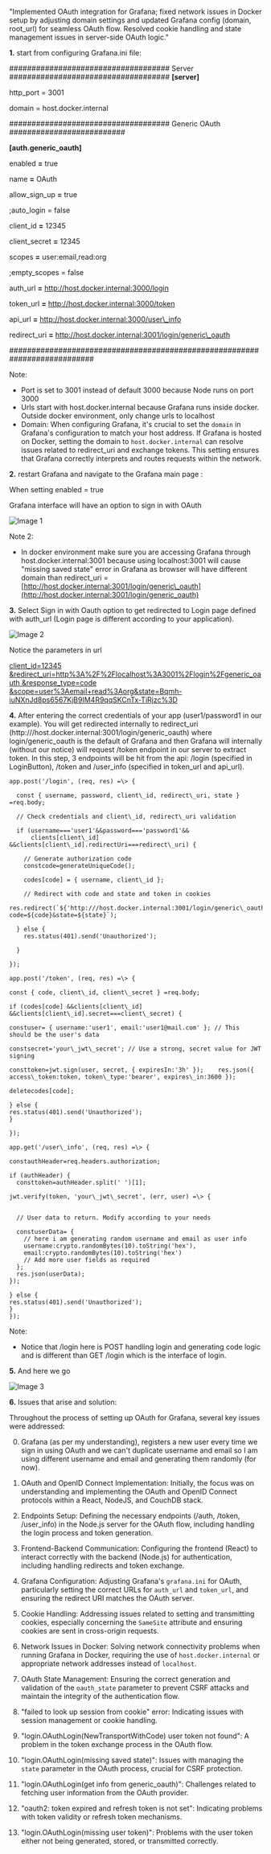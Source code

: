 "Implemented OAuth integration for Grafana; fixed network issues in Docker setup by adjusting domain settings and updated Grafana config (domain, root_url) for seamless OAuth flow. Resolved cookie handling and state management issues in server-side OAuth logic."



**1.** start from configuring Grafana.ini file:


#################################### Server ####################################
**[server]**

http_port = 3001

domain = host.docker.internal


#################################### Generic OAuth ##########################

**[auth.generic\_oauth]**

enabled **=** true

name **=** OAuth

allow\_sign\_up **=** true

;auto\_login = false

client\_id **=** 12345

client\_secret **=** 12345

scopes **=** user:email,read:org

;empty\_scopes = false

auth\_url **=** http://host.docker.internal:3000/login

token\_url **=** http://host.docker.internal:3000/token

api\_url **=** http://host.docker.internal:3000/user\_info

redirect\_uri **=** http://host.docker.internal:3001/login/generic\_oauth

###########################################################################

Note:

- Port is set to 3001 instead of default 3000 because Node runs on port 3000
- Urls start with host.docker.internal because Grafana runs inside docker. Outside docker environment, only change urls to localhost
- Domain: When configuring Grafana, it's crucial to set the `domain` in Grafana's configuration to match your host address. If Grafana is hosted on Docker, setting the domain to `host.docker.internal` can resolve issues related to redirect_uri and exchange tokens. This setting ensures that Grafana correctly interprets and routes requests within the network.

**2.** restart Grafana and navigate to the Grafana main page :

When setting enabled = true

Grafana interface will have an option to sign in with OAuth

![Image 1](https://i2.paste.pics/f3100935c5b86a38d40b546b096a7868.png?rand=g1hHt0OVDZ "Image 1")


Note 2:

- In docker environment make sure you are accessing Grafana through host.docker.internal:3001 because using localhost:3001 will cause "missing saved state" error in Grafana as browser will have different domain than redirect\_uri = [http://host.docker.internal:3001/login/generic\_oauth](http://host.docker.internal:3001/login/generic_oauth)

**3.** Select Sign in with Oauth option to get redirected to Login page defined with auth\_url (Login page is different according to your application).

![Image 2](https://i2.paste.pics/60a8549e50d08bb6eeed7b5d25cbace8.png?rand=7CYK0adDHn "Image 2")


Notice the parameters in url

[client\_id=12345
 &redirect\_uri=http%3A%2F%2Flocalhost%3A3001%2Flogin%2Fgeneric\_oauth
 &response\_type=code
 &scope=user%3Aemail+read%3Aorg&state=Bqmh-iuNXnJd8ps6567KjB9IM4R9qqSKCnTx-TiRjzc%3D](http://host.docker.internal:3000/login?client_id=12345&redirect_uri=http%3A%2F%2Flocalhost%3A3001%2Flogin%2Fgeneric_oauth&response_type=code&scope=user%3Aemail+read%3Aorg&state=Bqmh-iuNXnJd8ps6567KjB9IM4R9qqSKCnTx-TiRjzc%3D)

**4.** After entering the correct credentials of your app (user1/password1 in our example). You will get redirected internally to redirect\_uri (http:///host.docker.internal:3001/login/generic\_oauth) where login/generic\_oauth is the default of Grafana and then Grafana will internally (without our notice) will request /token endpoint in our server to extract token. In this step, 3 endpoints will be hit from the api: /login (specified in LoginButton), /token and /user\_info (specified in token\_url and api\_url).

    app.post('/login', (req, res) =\> {

      const { username, password, client\_id, redirect\_uri, state } =req.body;

      // Check credentials and client\_id, redirect\_uri validation

      if (username==='user1'&&password==='password1'&&
          clients[client\_id] &&clients[client\_id].redirectUri===redirect\_uri) {

        // Generate authorization code
        constcode=generateUniqueCode();

        codes[code] = { username, client\_id };

        // Redirect with code and state and token in cookies
        res.redirect(`${'http:///host.docker.internal:3001/login/generic\_oauth'}?code=${code}&state=${state}`);

      } else {
        res.status(401).send('Unauthorized');

      }

    });

    app.post('/token', (req, res) =\> {

    const { code, client\_id, client\_secret } =req.body;

    if (codes[code] &&clients[client\_id] &&clients[client\_id].secret===client\_secret) {

    constuser= { username:'user1', email:'user1@mail.com' }; // This should be the user's data

    constsecret='your\_jwt\_secret'; // Use a strong, secret value for JWT signing

    consttoken=jwt.sign(user, secret, { expiresIn:'3h' });    res.json({ access\_token:token, token\_type:'bearer', expires\_in:3600 });

    deletecodes[code];

    } else {
    res.status(401).send('Unauthorized');
    }

    });

    app.get('/user\_info', (req, res) =\> {
  
    constauthHeader=req.headers.authorization;
  
    if (authHeader) {
      consttoken=authHeader.split(' ')[1];

    jwt.verify(token, 'your\_jwt\_secret', (err, user) =\> {


      // User data to return. Modify according to your needs

      constuserData= {
        // here i am generating random username and email as user info
        username:crypto.randomBytes(10).toString('hex'),
        email:crypto.randomBytes(10).toString('hex')
        // Add more user fields as required
      };
      res.json(userData);
    });

    } else {
    res.status(401).send('Unauthorized');
    }
    });

Note:

- Notice that /login here is POST handling login and generating code logic and is different than GET /login which is the interface of login.

**5.** And here we go

![Image 3](https://i2.paste.pics/32b7bbedac27e58ab6be7f9853d12411.png?rand=J4SgkhLfMj "Image 3")

**6.** Issues that arise and solution:

Throughout the process of setting up OAuth for Grafana, several key issues were addressed:

0. Grafana (as per my understanding), registers a new user every time we sign in using OAuth and we can't duplicate username and email so I am using different username and email and generating them randomly (for now).

1. OAuth and OpenID Connect Implementation: Initially, the focus was on understanding and implementing the OAuth and OpenID Connect protocols within a React, NodeJS, and CouchDB stack.

2. Endpoints Setup: Defining the necessary endpoints (/auth, /token, /user\_info) in the Node.js server for the OAuth flow, including handling the login process and token generation.

3. Frontend-Backend Communication: Configuring the frontend (React) to interact correctly with the backend (Node.js) for authentication, including handling redirects and token exchange.

4. Grafana Configuration: Adjusting Grafana's `grafana.ini` for OAuth, particularly setting the correct URLs for `auth_url` and `token_url`, and ensuring the redirect URI matches the OAuth server.

5. Cookie Handling: Addressing issues related to setting and transmitting cookies, especially concerning the `SameSite` attribute and ensuring cookies are sent in cross-origin requests.

6. Network Issues in Docker: Solving network connectivity problems when running Grafana in Docker, requiring the use of `host.docker.internal` or appropriate network addresses instead of `localhost`.

7. OAuth State Management: Ensuring the correct generation and validation of the `oauth_state` parameter to prevent CSRF attacks and maintain the integrity of the authentication flow.

8. "failed to look up session from cookie" error: Indicating issues with session management or cookie handling.

9. "login.OAuthLogin(NewTransportWithCode) user token not found": A problem in the token exchange process in the OAuth flow.

10. "login.OAuthLogin(missing saved state)": Issues with managing the `state` parameter in the OAuth process, crucial for CSRF protection.

11. "login.OAuthLogin(get info from generic\_oauth)": Challenges related to fetching user information from the OAuth provider.

12. "oauth2: token expired and refresh token is not set": Indicating problems with token validity or refresh token mechanisms.

13. "login.OAuthLogin(missing user token)": Problems with the user token either not being generated, stored, or transmitted correctly.
